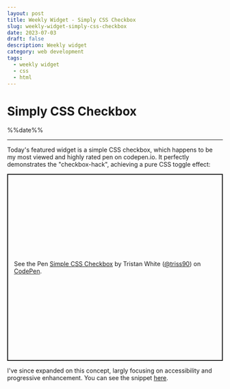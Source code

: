 ```yaml
---
layout: post
title: Weekly Widget - Simply CSS Checkbox
slug: weekly-widget-simply-css-checkbox
date: 2023-07-03
draft: false
description: Weekly widget
category: web development
tags:
  - weekly widget
  - css
  - html
---
```


# Simply CSS Checkbox

<p class='timestamp'><time datetime='%%date%%'>%%date%%</time></p>
<hr>

Today's featured widget is a simple CSS checkbox, which happens to be my most viewed and highly rated pen on codepen.io. It perfectly demonstrates the "checkbox-hack", achieving a pure CSS toggle effect:

<p class="codepen" data-height="435.21875" data-default-tab="result" data-slug-hash="PbKWxM" data-user="triss90" style="height: 435.21875px; box-sizing: border-box; display: flex; align-items: center; justify-content: center; border: 2px solid; margin: 1em 0; padding: 1em;">
  <span>See the Pen <a href="https://codepen.io/triss90/pen/PbKWxM">
  Simple CSS Checkbox</a> by Tristan  White (<a href="https://codepen.io/triss90">@triss90</a>)
  on <a href="https://codepen.io">CodePen</a>.</span>
</p>

I've since expanded on this concept, largly focusing on accessibility and progressive enhancement. You can see the snippet [here](https://triss.dev/snippets/checkboxes/).
<script async src="https://cpwebassets.codepen.io/assets/embed/ei.js"></script>
